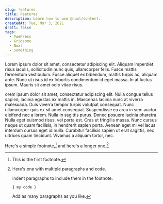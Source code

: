 ```yaml
---
slug: features
title: Features
description: Learn how to use @nuxt/content.
createdAt: Tue, Mar 3, 2021
draft: false
tags:
  - VuePress
  - Gridsome
  - Nuxt
  - something
---
```


Lorem ipsum dolor sit amet, consectetur adipiscing elit. Aliquam imperdiet risus iaculis, sollicitudin nunc quis, ullamcorper felis. Fusce mattis fermentum vestibulum. Fusce aliquet ex bibendum, mattis turpis ac, aliquam ante. Nunc ut risus id ex lobortis condimentum id eget massa. In at luctus ipsum. Mauris sit amet odio vitae risus.

orem ipsum dolor sit amet, consectetur adipiscing elit. Nulla congue tellus sapien, lacinia egestas ex mattis in. Maecenas lacinia nunc at viverra malesuada. Duis viverra tempor turpis volutpat consequat. Nunc ullamcorper quis ex sit amet consequat. Suspendisse eu arcu in sem auctor eleifend nec a lorem. Nulla in sagittis purus. Donec posuere lacinia pharetra. Nulla eget euismod risus, vel porta est. Cras ut fringilla massa. Nunc cursus neque ut quam facilisis, in hendrerit sapien porta. Aenean eget mi vel lacus interdum cursus eget id nulla. Curabitur facilisis sapien ut erat sagittis, nec ultrices quam tincidunt. Vivamus a aliquam tortor, nec.

Here's a simple footnote,[^1] and here's a longer one.[^bignote]

[^1]: This is the first footnote.

[^bignote]: Here's one with multiple paragraphs and code.

    Indent paragraphs to include them in the footnote.

    `{ my code }`

    Add as many paragraphs as you like.
